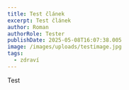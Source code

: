 ```yaml
---
title: Test článek
excerpt: Test článek
author: Roman
authorRole: Tester
publishDate: 2025-05-08T16:07:38.005
image: /images/uploads/testimage.jpg
tags:
  - zdraví
---
```

Test
